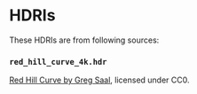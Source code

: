 # HDRIs

These HDRIs are from following sources:

### `red_hill_curve_4k.hdr`

[Red Hill Curve by Greg Saal](https://hdrihaven.com/hdri/?c=outdoor&h=red_hill_curve), licensed under CC0.